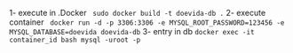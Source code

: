 1- execute in .Docker ``` sudo docker build -t doevida-db .```
2- execute container
``` docker run -d -p 3306:3306 -e MYSQL_ROOT_PASSWORD=123456 -e MYSQL_DATABASE=doevida doevida-db```
3- entry in db  ``` docker exec -it container_id bash
                    mysql -uroot -p ```